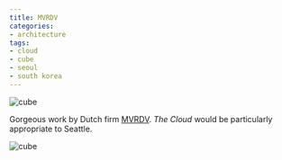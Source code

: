 ```yaml
---
title: MVRDV
categories:
- architecture
tags:
- cloud
- cube
- seoul
- south korea
---
```


![cube](/blog/old-uploads/2012/01/20120128_theCloud.png)

Gorgeous work by Dutch firm [MVRDV](http://www.mvrdv.nl/). _The Cloud_ would be particularly appropriate to Seattle.

![cube](/blog/old-uploads/2012/01/20120128_cube.png)
